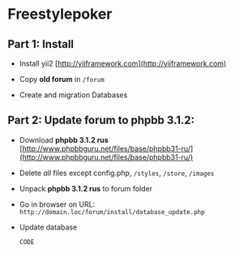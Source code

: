 Freestylepoker
==========

Part 1: Install
-----

- Install yii2 [http://yiiframework.com](http://yiiframework.com)  

- Copy **old forum** in `/forum`

- Create and migration Databases

Part 2: Update forum to phpbb 3.1.2:
---------------------------------

- Download **phpbb 3.1.2 rus** [http://www.phpbbguru.net/files/base/phpbb31-ru/](http://www.phpbbguru.net/files/base/phpbb31-ru/)
    
- Delete _all_ files except config.php, `/styles`, `/store`, `/images`

- Unpack **phpbb 3.1.2 rus** to forum folder

- Go in browser on URL: `http://domain.loc/forum/install/database_update.php`

- Update database

  ```
  CODE
  ```  

  
